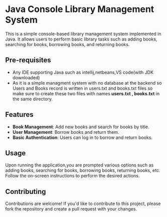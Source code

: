 # Java Console Library Management System

This is a simple console-based library management system implemented in Java. It allows users to perform basic library tasks such as adding books, searching for books, borrowing books, and returning books.
## Pre-requisites
-  Any IDE supporting Java such as intellij,netbeans,VS code(with JDK downloaded)
- As it is a simple managment system with no database at the backend so Users and Books record is written in users.txt and books.txt files so make sure to create these two files with names **users.txt , books.txt** in the same directory.  

## Features

- **Book Management**: Add new books and search for books by title.
- **User Management**: Borrow books and return them.
- **Basic Authentication**: Users can log in to borrow and return books.

## Usage

Upon running the application,you are prompted various options such as adding books, searching for books, borrowing books, returning books, etc.
Follow the on-screen instructions to perform the desired actions.

## Contributing

Contributions are welcome! If you'd like to contribute to this project, please fork the repository and create a pull request with your changes.
